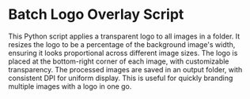 # Batch Logo Overlay Script

This Python script applies a transparent logo to all images in a folder. 
It resizes the logo to be a percentage of the background image's width, 
ensuring it looks proportional across different image sizes. 
The logo is placed at the bottom-right corner of each image, with customizable transparency. 
The processed images are saved in an output folder, with consistent DPI for uniform display. 
This is useful for quickly branding multiple images with a logo in one go.
